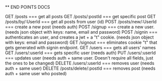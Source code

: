 ** END POINTS DOCS

GET /posts                   === get all posts
GET /posts/:postId           === get specific post
GET /posts/by/:UserId        === get all posts from user (id)
POST /posts/new/:UserId      === create a new post (needs auth)
POST /signup                 === create a new user. (needs json object with keys: name, email and password)
POST /signin                 === authenticates an user, and creates a jwt + a "t" cookie. (needs json object with keys: email and password)
GET /signout                 === eliminates cookie "t" that gets generated with signin endpoint.
GET /users                   === gets all users' names
GET /users/:userId           === gets specific user (needs auth)
PUT /users/:userId           === updates user (needs auth + same user. Doesn't require all fields, just the ones to be changed)
DELETE /users/:userId        === removes user (needs auth + same user)
DELETE /posts/delete/:postId === removes post (needs auth + same user who posted)